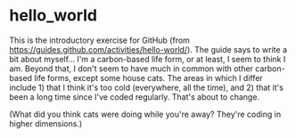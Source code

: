 # hello_world
This is the introductory exercise for GitHub (from https://guides.github.com/activities/hello-world/).
The guide says to write a bit about myself... I'm a carbon-based life form, or at least, I seem to think I am. Beyond that, I don't seem to have much in common with other carbon-based life forms, except some house cats.
The areas in which I differ include 1) that I think it's too cold (everywhere, all the time), and 2) that it's been a long time since I've coded regularly.
That's about to change.

(What did you think cats were doing while you're away? They're coding in higher dimensions.)

